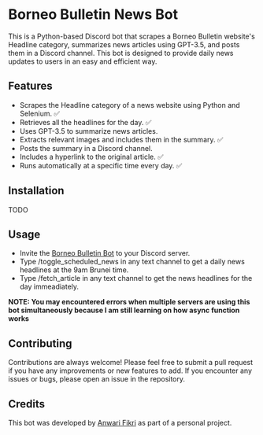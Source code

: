 # Borneo Bulletin News Bot
This is a Python-based Discord bot that scrapes a Borneo Bulletin website's Headline category, summarizes news articles using GPT-3.5, and posts them in a Discord channel. This bot is designed to provide daily news updates to users in an easy and efficient way.

## Features
* Scrapes the Headline category of a news website using Python and Selenium. ✅
* Retrieves all the headlines for the day. ✅
* Uses GPT-3.5 to summarize news articles.
* Extracts relevant images and includes them in the summary. ✅
* Posts the summary in a Discord channel.
* Includes a hyperlink to the original article. ✅
* Runs automatically at a specific time every day. ✅

## Installation
TODO

## Usage
* Invite the [Borneo Bulletin Bot](https://discord.com/api/oauth2/authorize?client_id=1097394756985819136&permissions=2147485696&scope=bot) to your Discord server. 
* Type /toggle_scheduled_news in any text channel to get a daily news headlines at the 9am Brunei time.
* Type /fetch_article in any text channel to get the news headlines for the day immeadiately.

**NOTE: You may encountered errors when multiple servers are using this bot simultaneously because I am still learning on how async function works**

## Contributing
Contributions are always welcome! Please feel free to submit a pull request if you have any improvements or new features to add. If you encounter any issues or bugs, please open an issue in the repository.

## Credits
This bot was developed by [Anwari Fikri](https://github.com/anwari-fikri) as part of a personal project.
